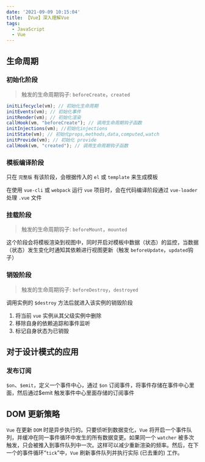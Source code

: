 ```yaml
---
date: '2021-09-09 10:15:04'
title: 【Vue】深入理解Vue
tags:
  - JavaScript
  - Vue
---
```


## 生命周期

### 初始化阶段

> 触发的生命周期钩子: `beforeCreate`，`created`

```js
initLifecycle(vm); // 初始化生命周期
initEvents(vm); // 初始化事件
initRender(vm); // 初始化渲染
callHook(vm, "beforeCreate"); // 调用生命周期钩子函数
initInjections(vm); //初始化injections
initState(vm); // 初始化props,methods,data,computed,watch
initProvide(vm); // 初始化 provide
callHook(vm, "created"); // 调用生命周期钩子函数
```

### 模板编译阶段

只在 `完整版` 有该阶段，会根据传入的 `el` 或 `template` 来生成模板

在使用 `vue-cli` 或 `webpack` 运行 `vue` 项目时，会在代码编译阶段通过 `vue-loader` 处理 `.vue` 文件

### 挂载阶段

> 触发的生命周期钩子: `beforeMount`，`mounted`

这个阶段会将模板渲染到视图中，同时开启对模板中数据（状态）的监控，当数据（状态）发生变化时通知其依赖进行视图更新（触发 `beforeUpdate`，`updated`钩子）

### 销毁阶段

> 触发的生命周期钩子: `beforeDestroy`，`destroyed`

调用实例的 `$destroy` 方法后就进入该实例的销毁阶段

1. 将当前 `vue` 实例从其父级实例中删除
2. 移除自身的依赖追踪和事件监听
3. 标记自身状态为已销毁

## 对于设计模式的应用

### 发布订阅

`$on`、`$emit`，定义一个事件中心，通过 `$on` 订阅事件，将事件存储在事件中心里面，然后通过\$emit 触发事件中心里面存储的订阅事件

## DOM 更新策略

`Vue` 在更新 `DOM` 时是异步执行的。只要侦听到数据变化，`Vue` 将开启一个事件队列，并缓冲在同一事件循环中发生的所有数据变更。如果同一个 `watcher` 被多次触发，只会被推入到事件队列中一次。这样可以减少重新渲染的频率。然后，在下一个的事件循环“`tick`”中，`Vue` 刷新事件队列并执行实际 (已去重的) 工作。
